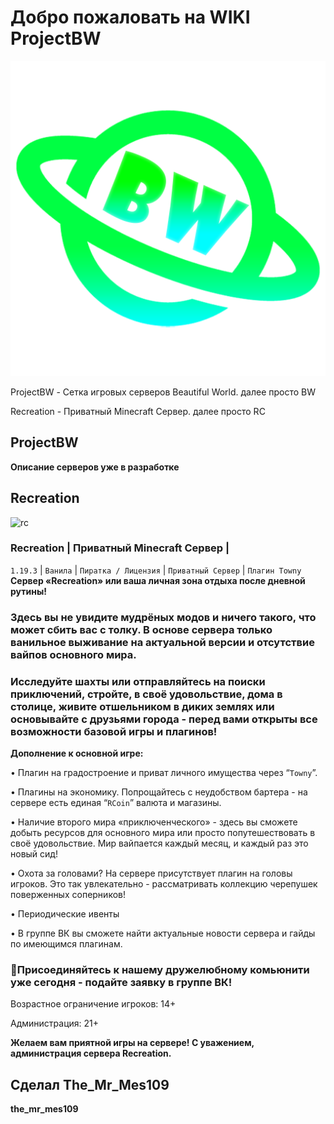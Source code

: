 # Добро пожаловать на WIKI ProjectBW

<!-- you don't need to prepend `/bar/` to `/images/hero.png` manually -->
![projectbw logo](/images/hero.png)

ProjectBW - Сетка игровых серверов Beautiful World. далее просто BW

Recreation - Приватный Minecraft Сервер. далее просто RC

## ProjectBW
**Описание серверов уже в разработке** 

## Recreation

![rc](/images/rc/rc1920х600.jpg)

### **Recreation | Приватный Minecraft Сервер |**
`1.19.3` | `Ванила` | `Пиратка / Лицензия` | `Приватный Сервер` | `Плагин Towny`
**Сервер «Recreation» или ваша личная зона отдыха после дневной рутины!**

### Здесь вы не увидите мудрёных модов и ничего такого, что может сбить вас с толку. В основе сервера только ванильное выживание на актуальной версии и отсутствие вайпов основного мира.

### Исследуйте шахты или отправляйтесь на поиски приключений, стройте, в своё удовольствие, дома в столице, живите отшельником в диких землях или основывайте с друзьями города - перед вами открыты все возможности базовой игры и плагинов!

**Дополнение к основной игре:**

• Плагин на градостроение и приват личного имущества через “`Towny`”.

• Плагины на экономику. Попрощайтесь с неудобством бартера - на сервере есть единая “`RCoin`” валюта и магазины.

• Наличие второго мира «приключенческого» - здесь вы сможете добыть ресурсов для основного мира или просто попутешествовать в своё удовольствие. Мир вайпается каждый месяц, и каждый раз это новый сид!

• Охота за головами? На сервере присутствует плагин на головы игроков. Это так увлекательно - рассматривать коллекцию черепушек поверженных соперников!

• Периодические ивенты

• В группе ВК вы сможете найти актуальные новости сервера и гайды по имеющимся плагинам.

### 🔴Присоединяйтесь к нашему дружелюбному комьюнити уже сегодня - подайте заявку в группе ВК!

Возрастное ограничение игроков: 14+

Администрация: 21+

**Желаем вам приятной игры на сервере!
C уважением, администрация сервера Recreation.**

## Сделал The_Mr_Mes109
**the_mr_mes109**


